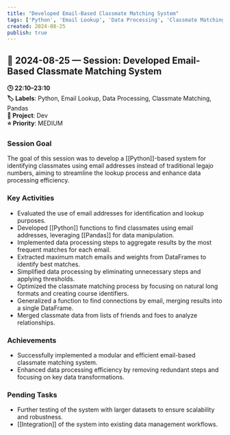 ```yaml
---
title: "Developed Email-Based Classmate Matching System"
tags: ['Python', 'Email Lookup', 'Data Processing', 'Classmate Matching', 'Pandas']
created: 2024-08-25
publish: true
---
```


## 📅 2024-08-25 — Session: Developed Email-Based Classmate Matching System

**🕒 22:10–23:10**  
**🏷️ Labels**: Python, Email Lookup, Data Processing, Classmate Matching, Pandas  
**📂 Project**: Dev  
**⭐ Priority**: MEDIUM  


### Session Goal
The goal of this session was to develop a [[Python]]-based system for identifying classmates using email addresses instead of traditional legajo numbers, aiming to streamline the lookup process and enhance data processing efficiency.

### Key Activities
- Evaluated the use of email addresses for identification and lookup purposes.
- Developed [[Python]] functions to find classmates using email addresses, leveraging [[Pandas]] for data manipulation.
- Implemented data processing steps to aggregate results by the most frequent matches for each email.
- Extracted maximum match emails and weights from DataFrames to identify best matches.
- Simplified data processing by eliminating unnecessary steps and applying thresholds.
- Optimized the classmate matching process by focusing on natural long formats and creating course identifiers.
- Generalized a function to find connections by email, merging results into a single DataFrame.
- Merged classmate data from lists of friends and foes to analyze relationships.

### Achievements
- Successfully implemented a modular and efficient email-based classmate matching system.
- Enhanced data processing efficiency by removing redundant steps and focusing on key data transformations.

### Pending Tasks
- Further testing of the system with larger datasets to ensure scalability and robustness.
- [[Integration]] of the system into existing data management workflows.
